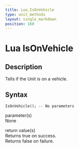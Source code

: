 ```yaml
---
title: Lua_IsOnVehicle
type: unit_methods
layout: single_markdown
position: 160
---
```


# Lua IsOnVehicle

## Description

Tells if the Unit is on a vehicle.

## Syntax

```
IsOnVehicle(); -- No parameters
```

parameter(s)    
None    

return value(s)    
Returns true on success.    
Returns false on failure.    
